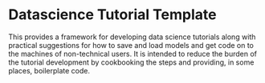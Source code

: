 # Datascience Tutorial Template

This provides a framework for developing data science tutorials along with practical suggestions for how to save and load models and get code on to the machines of non-technical users.  It is intended to reduce the burden of the tutorial development by cookbooking the steps and providing, in some places, boilerplate code.  
 
